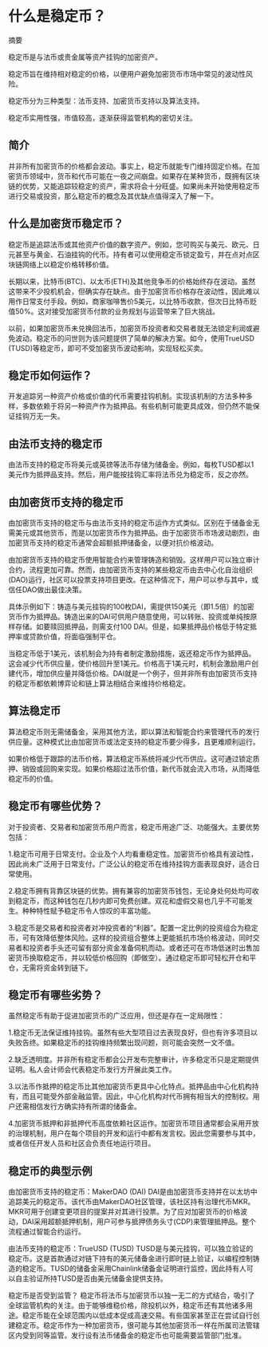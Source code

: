 # 什么是稳定币？
摘要

稳定币是与法币或贵金属等资产挂钩的加密资产。

稳定币旨在维持相对稳定的价格，以便用户避免加密货币市场中常见的波动性风险。

稳定币分为三种类型：法币支持、加密货币支持以及算法支持。

稳定币实用性强，市值较高，逐渐获得监管机构的密切关注。

## 简介
并非所有加密货币的价格都会波动。事实上，稳定币就能专门维持固定价格。在加密货币领域中，货币和代币可能在一夜之间崩盘。如果存在某种货币，既拥有区块链的优势，又能追踪较稳定的资产，需求将会十分旺盛。如果尚未开始使用稳定币进行交易或投资，那么稳定币的概念及其优缺点值得深入了解一下。

## 什么是加密货币稳定币？
稳定币是追踪法币或其他资产价值的数字资产。例如，您可购买与美元、欧元、日元甚至与黄金、石油挂钩的代币。持有者可以使用稳定币锁定盈亏，并在点对点区块链网络上以稳定价格转移价值。

长期以来，比特币(BTC)、以太币(ETH)及其他竞争币的价格始终存在波动。虽然这带来不少投机机会，但确实存在缺点。由于加密货币价格存在波动性，因此难以用作日常支付手段。例如，商家咖啡售价5美元，以比特币收款，但次日比特币贬值50%。这对接受加密货币付款的业务规划与运营带来了巨大挑战。

以前，如果加密货币未兑换回法币，加密货币投资者和交易者就无法锁定利润或避免波动。稳定币的问世则为该问题提供了简单的解决方案。如今，使用TrueUSD (TUSD)等稳定币，即可不受加密货币波动影响，实现轻松买卖。

## 稳定币如何运作？
开发追踪另一种资产价格或价值的代币需要挂钩机制。实现该机制的方法多种多样，多数依赖于将另一种资产作为抵押品。有些机制可能更具成效，但仍然不能保证挂钩万无一失。

## 由法币支持的稳定币
由法币支持的稳定币将美元或英镑等法币存储为储备金。例如，每枚TUSD都以1美元作为抵押品支持。然后，用户能按挂钩汇率将法币兑为稳定币，反之亦然。

## 由加密货币支持的稳定币
由加密货币支持的稳定币与由法币支持的稳定币运作方式类似。区别在于储备金无需美元或其他货币，而是以加密货币作为抵押品。由于加密货币市场波动剧烈，由加密货币支持的稳定币通常会超额抵押储备金，以便对抗价格波动。

由加密货币支持的稳定币使用智能合约来管理铸造和销毁。这样用户可以独立审计合约，流程更加可靠。然而，由加密货币支持的某些稳定币由去中心化自治组织(DAO)运行，社区可以投票支持项目更改。在这种情况下，用户可以参与其中，或信任DAO做出最佳决策。

具体示例如下：铸造与美元挂钩的100枚DAI，需提供150美元（即1.5倍）的加密货币作为抵押品。铸造出来的DAI可供用户随意使用，可以转账、投资或单纯按原样存储。如要赎回抵押品，则需支付100 DAI。但是，如果抵押品价格低于特定抵押率或贷款价值，将面临强制平仓。

当稳定币低于1美元，该机制会为持有者制定激励措施，返还稳定币作为抵押品。这会减少代币供应量，使价格回升至1美元。价格高于1美元时，机制会激励用户创建代币，增加供应量并降低价格。DAI就是一个例子，但并非所有由加密货币支持的稳定币都依赖博弈论和链上算法相结合来维持价格稳定。

## 算法稳定币
算法稳定币则无需储备金，采用其他方法，即以算法和智能合约来管理代币的发行供应量。这种模式比由加密货币或法定支持的稳定币要少得多，且更难顺利运行。

如果价格低于跟踪的法币价格，算法稳定币系统将减少代币供应。这可通过锁定质押、销毁或回购来实现。如果价格超过法币价值，新代币就会流入市场，从而降低稳定币的价值。

## 稳定币有哪些优势？
对于投资者、交易者和加密货币用户而言，稳定币用途广泛、功能强大。主要优势包括：

1.稳定币可用于日常支付。企业及个人均看重稳定性。加密货币价格具有波动性，因此尚未广泛用于日常支付。广泛公认的稳定币在维持挂钩方面表现良好，适合日常使用。

2.稳定币拥有背靠区块链的优势。拥有兼容的加密货币钱包，无论身处何处均可收到稳定币，而这种钱包在几秒内即可免费创建。双花和虚假交易也几乎不可能发生。种种特性赋予稳定币令人惊叹的丰富功能。

3.稳定币是交易者和投资者对冲投资者的“利器”。配置一定比例的投资组合为稳定币，可有效降低整体风险。这样的投资组合整体上更能抵抗市场价格波动，同时交易者和投资者手头还可留有部分资金准备伺机而动。或者还可在市场低迷时出售加密货币换取稳定币，并以较低价格回购（即做空）。通过稳定币即可轻松开仓和平仓，无需将资金转到链下。

## 稳定币有哪些劣势？
虽然稳定币有助于促进加密货币的广泛应用，但还是存在一定局限性： 

1.稳定币无法保证维持挂钩。虽然有些大型项目过去表现良好，但也有许多项目以失败告终。如果稳定币的挂钩维持频繁出现问题，则可能会突然一文不值。

2.缺乏透明度。并非所有稳定币都会公开发布完整审计，许多稳定币只是定期提供证明。私人会计师会代表稳定币发行方开展此类工作。

3.以法币作抵押的稳定币比其他加密货币更具中心化特点。抵押品由中心化机构持有，而且可能受外部金融监管。因此，中心化机构对代币拥有相当大的控制权。用户还需相信发行方确实持有所谓的储备金。 

4.加密货币抵押和非抵押代币高度依赖社区运作。加密货币项目通常都会采用开放的治理机制，用户在每个项目的开发和运行中都有发言权。因此您需要参与其中，或者信任开发人员和社区会负责任地运行项目。

## 稳定币的典型示例
由加密货币支持的稳定币：MakerDAO (DAI)
DAI是由加密货币支持并在以太坊中追踪美元的稳定币。该代币由MakerDAO社区管理，该社区持有治理代币MKR。MKR可用于创建变更项目的提案并对其进行投票。为了应对加密货币的价格波动，DAI采用超额抵押机制，用户可参与抵押债务头寸(CDP)来管理抵押品。整个流程通过智能合约运行。

由法币支持的稳定币：TrueUSD (TUSD)
TUSD是与美元挂钩，可以独立验证的稳定币。这是首款通过对链下持有的美元储备金进行即时链上验证，以编程控制铸造的稳定币。TUSD的储备金采用Chainlink储备金证明进行监控，因此持有人可以自主验证所持TUSD是否由美元储备金提供支持。

稳定币是否受到监管？
稳定币将法币与加密货币以独一无二的方式结合，吸引了全球监管机构的关注。由于能够维稳价格，除投机以外，稳定币还有其他诸多用途。稳定币能在全球范围内以低成本促成高速交易。有些国家甚至正在尝试自行创建稳定币。稳定币作为一种加密货币，很可能与其他加密货币一样在所属司法管辖区内受到同等监管。发行设有法币储备金的稳定币也可能需要监管部门批准。